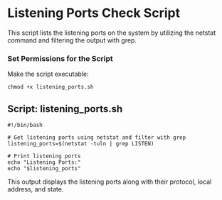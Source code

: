 # Listening Ports Check Script
This script lists the listening ports on the system by utilizing the netstat command and filtering the output with grep.

### Set Permissions for the Script
Make the script executable:
```
chmod +x listening_ports.sh
```
## Script: listening_ports.sh
```
#!/bin/bash

# Get listening ports using netstat and filter with grep
listening_ports=$(netstat -tuln | grep LISTEN)

# Print listening ports
echo "Listening Ports:"
echo "$listening_ports"
```
This output displays the listening ports along with their protocol, local address, and state.
